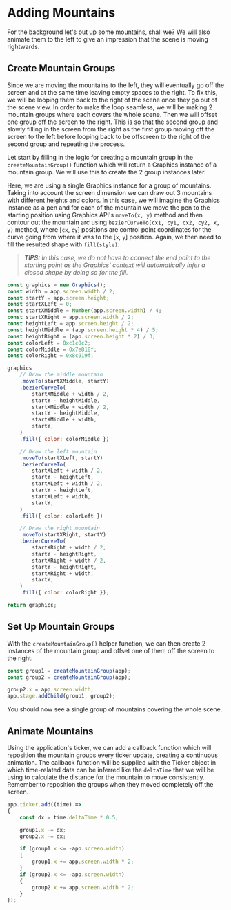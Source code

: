# Adding Mountains

For the background let's put up some mountains, shall we? We will also animate them to the left to give an impression that the scene is moving rightwards.

## Create Mountain Groups

Since we are moving the mountains to the left, they will eventually go off the screen and at the same time leaving empty spaces to the right. To fix this, we will be looping them back to the right of the scene once they go out of the scene view. In order to make the loop seamless, we will be making 2 mountain groups where each covers the whole scene. Then we will offset one group off the screen to the right. This is so that the second group and slowly filling in the screen from the right as the first group moving off the screen to the left before looping back to be offscreen to the right of the second group and repeating the process.

Let start by filling in the logic for creating a mountain group in the `createMountainGroup()` function which will return a Graphics instance of a mountain group. We will use this to create the 2 group instances later.

Here, we are using a single Graphics instance for a group of mountains. Taking into account the screen dimension we can draw out 3 mountains with different heights and colors. In this case, we will imagine the Graphics instance as a pen and for each of the mountain we move the pen to the starting position using Graphics API's `moveTo(x, y)` method and then contour out the mountain arc using `bezierCurveTo(cx1, cy1, cx2, cy2, x, y)` method, where [`cx`, `cy`] positions are control point coordinates for the curve going from where it was to the [`x`, `y`] position. Again, we then need to fill the resulted shape with `fill(style)`.

> _**TIPS:** In this case, we do not have to connect the end point to the starting point as the Graphics' context will automatically infer a closed shape by doing so for the fill._

```javascript
const graphics = new Graphics();
const width = app.screen.width / 2;
const startY = app.screen.height;
const startXLeft = 0;
const startXMiddle = Number(app.screen.width) / 4;
const startXRight = app.screen.width / 2;
const heightLeft = app.screen.height / 2;
const heightMiddle = (app.screen.height * 4) / 5;
const heightRight = (app.screen.height * 2) / 3;
const colorLeft = 0xc1c0c2;
const colorMiddle = 0x7e818f;
const colorRight = 0x8c919f;

graphics
    // Draw the middle mountain
    .moveTo(startXMiddle, startY)
    .bezierCurveTo(
        startXMiddle + width / 2,
        startY - heightMiddle,
        startXMiddle + width / 2,
        startY - heightMiddle,
        startXMiddle + width,
        startY,
    )
    .fill({ color: colorMiddle })

    // Draw the left mountain
    .moveTo(startXLeft, startY)
    .bezierCurveTo(
        startXLeft + width / 2,
        startY - heightLeft,
        startXLeft + width / 2,
        startY - heightLeft,
        startXLeft + width,
        startY,
    )
    .fill({ color: colorLeft })

    // Draw the right mountain
    .moveTo(startXRight, startY)
    .bezierCurveTo(
        startXRight + width / 2,
        startY - heightRight,
        startXRight + width / 2,
        startY - heightRight,
        startXRight + width,
        startY,
    )
    .fill({ color: colorRight });

return graphics;
```

## Set Up Mountain Groups

With the `createMountainGroup()` helper function, we can then create 2 instances of the mountain group and offset one of them off the screen to the right.

```javascript
const group1 = createMountainGroup(app);
const group2 = createMountainGroup(app);

group2.x = app.screen.width;
app.stage.addChild(group1, group2);
```

You should now see a single group of mountains covering the whole scene.

## Animate Mountains

Using the application's ticker, we can add a callback function which will reposition the mountain groups every ticker update, creating a continuous animation. The callback function will be supplied with the Ticker object in which time-related data can be inferred like the `deltaTime` that we will be using to calculate the distance for the mountain to move consistently. Remember to reposition the groups when they moved completely off the screen. 

```javascript
app.ticker.add((time) =>
{
    const dx = time.deltaTime * 0.5;

    group1.x -= dx;
    group2.x -= dx;

    if (group1.x <= -app.screen.width)
    {
        group1.x += app.screen.width * 2;
    }
    if (group2.x <= -app.screen.width)
    {
        group2.x += app.screen.width * 2;
    }
});
```
